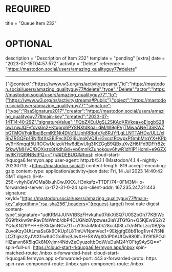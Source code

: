 
# REQUIRED
title = "Queue Item 232"
# OPTIONAL
description = "Description of Item 232"
template = "pending"
[extra]
date = "2023-07-15T04:57:57Z"
activity = "Delete"
reference = "https://mastodon.social/users/amazing_qualityguy77#delete"

---
{"@context":"https://www.w3.org/ns/activitystreams","id":"https://mastodon.social/users/amazing_qualityguy77#delete","type":"Delete","actor":"https://mastodon.social/users/amazing_qualityguy77","to":["https://www.w3.org/ns/activitystreams#Public"],"object":"https://mastodon.social/users/amazing_qualityguy77","signature":{"type":"RsaSignature2017","creator":"https://mastodon.social/users/amazing_qualityguy77#main-key","created":"2023-07-14T14:40:29Z","signatureValue":"FQbZXEuUgSL2SKAdXRVkqa+oEIogbS28owLnwJQFyfcvs6n2+KtuprohPY8NXtdKqa+dM/W9gPVjTMwaANeT3SKWZbGTMOVFgk1bejBcmlKENt4DVe1LUphRRtpfx7e8RJYfLgLLNTTAHDx/ULL/xIRhZRGQFp1RNjfbtXs3BlPecXO2j9UnoKVQ8+iGvcctRcwpxPGmbMrqYX+KPbw/9+Kmqqf5UROCwUcizoVHw6dEwUIg3fKZGgB9QBxuXvZH6fFd9DFfr82c5fkwVMHVC/DOXvzx8tXdhGd+vp6mnIkZuhokguv6hwR1dYIP1HcmI+e9GZXhv9K7/QI9NBstPQ=="}}##DEBUG##host: cloud-start-rkqucga6.fermyon.app
user-agent: http.rb/5.1.1 (Mastodon/4.1.4+nightly-20230713; +https://mastodon.social/)
content-length: 819
accept-encoding: gzip
content-type: application/activity+json
date: Fri, 14 Jul 2023 14:40:42 GMT
digest: SHA-256=vhyhCaVOMa8lxuhCwJXKXJH3nksfz+TTDF/74+0FM3M=
x-forwarded-server: ip-172-31-0-24
spin-client-addr: 167.235.247.21:443
signature: keyId="https://mastodon.social/users/amazing_qualityguy77#main-key",algorithm="rsa-sha256",headers="(request-target) host date digest content-type",signature="udKRMJJUNVtBSzFHvkuhu07dkXiSQ7U0S2bGh77KBlWcEG9fhkkw9mRavEfdWmb/dbP4CUGNz8Vpzwes3iaYJTGfGn+Q5KjEw9S2/2YQIqKN29YH++/EXkQmNCvZf1+uY3is5iMto0k28ccQl8L+fr/nN1oLzc/0B/j3yZuvoKzy3UtLmaSsGk6OKUp1L8TmUVNpmVec1+9EkjgfgE8b81og1ivr47l5NiLCZfigkzXyJVtXfrwItdCGo8hsBJwXH+5KWqX0dP0AUfQv880If+3Y9f8POJIHlZanvn6K5lqCk8NXvjmr4NdvZeOyuzoItbOqW/uDuM24YOFtg9AySQ=="
spin-full-url: https://cloud-start-rkqucga6.fermyon.app/inbox
spin-matched-route: /inbox
x-forwarded-host: cloud-start-rkqucga6.fermyon.app
x-forwarded-port: 443
x-forwarded-proto: https
spin-raw-component-route: /inbox
spin-component-route: /inbox

